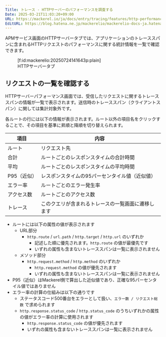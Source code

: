 ```yaml
---
Title: トレース - HTTPサーバーのパフォーマンスを調査する
Date: 2025-03-21T11:03:20+09:00
URL: https://mackerel.io/ja/docs/entry/tracing/features/http-performance
EditURL: https://blog.hatena.ne.jp/mackerelio/mackerelio-docs-ja.hatenablog.mackerel.io/atom/entry/6802418398338191359
---
```


APMサービス画面のHTTPサーバータブでは、アプリケーションのトレーススパンに含まれるHTTPリクエストのパフォーマンスに関する統計情報を一覧で確認できます。

<figure class="figure-image figure-image-fotolife" title="HTTPサーバータブ">[f:id:mackerelio:20250724141643p:plain]<figcaption>HTTPサーバータブ</figcaption></figure>

## リクエストの一覧を確認する

HTTPサーバーパフォーマンス画面では、受信したリクエストに関するトレーススパンの情報が一覧で表示されます。送信時のトレーススパン（クライアントスパン）に関しては集計対象外です。

各ルートの行には以下の情報が表示されます。ルート以外の項目名をクリックすることで、その項目を基準に昇順と降順を切り替えられます。

| 項目      | 内容                             |
|-----------|---------------------------------|
| ルート       | リクエスト先                          |
| 合計      | ルートごとのレスポンスタイムの合計時間          |
| 平均      | ルートごとのレスポンスタイムの平均時間          |
| P95（近似） | レスポンスタイムの95パーセンタイル値（近似値）     |
| エラー率     | ルートごとのエラー発生率                  |
| アクセス数    | ルートごとのアクセス数                     |
| トレース      | このクエリが含まれるトレースの一覧画面に遷移します |

- ルートには以下の属性の値が表示されます
  - URL部分
    - `http.route` / `url.path` / `http.target` / `http.url` のいずれか
      - 記述した順に優先されます。`http.route` の値が最優先です
      - いずれの属性も含まないトレーススパンは一覧に表示されません
  - メソッド部分
    - `http.request.method` / `http.method` のいずれか
      - `http.request.method` の値が優先されます
      - いずれの属性も含まないトレーススパンは一覧に表示されません
- P95（近似）はMackerel側で算出した近似値であり、正確な95パーセンタイル値ではありません
- エラー率の計算の仕組みは以下の通りです
  - ステータスコード500番台をエラーとして扱い、`エラー数 / リクエスト総数` で求められます
  - `http.response.status_code` / `http.status_code` のうちいずれかの属性の値がエラー率の計算に使用されます
    - `http.response.status_code` の値が優先されます
    - いずれの属性も含まないトレーススパンは一覧に表示されません

